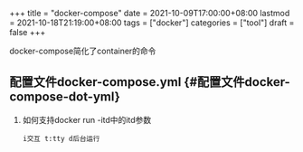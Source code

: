 +++
title = "docker-compose"
date = 2021-10-09T17:00:00+08:00
lastmod = 2021-10-18T21:19:00+08:00
tags = ["docker"]
categories = ["tool"]
draft = false
+++

docker-compose简化了container的命令

<!--more-->


## 配置文件docker-compose.yml {#配置文件docker-compose-dot-yml}

1.  如何支持docker run -itd中的itd参数

    ```text
    i交互 t:tty d后台运行
    ```